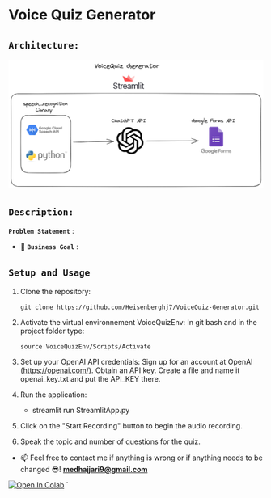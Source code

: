# Voice Quiz Generator

## `Architecture:`
<img src="Architecture.png">

## `Description:`

 **`Problem Statement`** :

- 🎯 **`Business Goal`** :

## `Setup and Usage`

1. Clone the repository:

   ```shell
   git clone https://github.com/Heisenberghj7/VoiceQuiz-Generator.git
2. Activate the virtual environnement VoiceQuizEnv: In git bash and in the project folder type: 
   ```shell
   source VoiceQuizEnv/Scripts/Activate
3. Set up your OpenAI API credentials: Sign up for an account at OpenAI (https://openai.com/). Obtain an API key.
   Create a file and name it openai_key.txt and put the API_KEY there.
4. Run the application:
   - streamlit run StreamlitApp.py
5. Click on the "Start Recording" button to begin the audio recording.
6. Speak the topic and number of questions for the quiz.


- 📫 Feel free to contact me if anything is wrong or if anything needs to be changed 😎!  **medhajjari9@gmail.com**

<a href="https://colab.research.google.com/github/heisenberghj7/Cars-Recommendation/" target="_parent"><img src="https://colab.research.google.com/assets/colab-badge.svg" alt="Open In Colab"/></a>
`